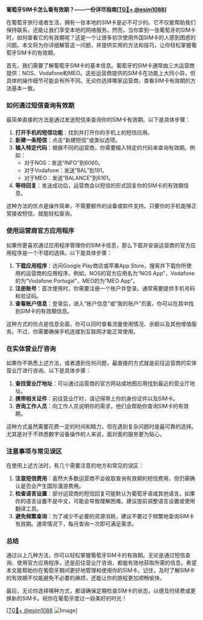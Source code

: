 **葡萄牙SIM卡怎么看有效期？——一份详尽指南[[TG💪+ @esim1088](https://t.me/s/esim1088)]**

在葡萄牙旅行或者生活，拥有一张本地的SIM卡是必不可少的。它不仅能帮助我们保持联系，还能让我们享受本地的网络服务。然而，当你拿到一张葡萄牙的SIM卡时，如何查看它的有效期呢？这是一个让很多初次使用外国SIM卡的人感到困惑的问题。本文将为你详细解答这一问题，并提供实用的方法和技巧，让你轻松掌握葡萄牙SIM卡的有效期。

首先，我们需要了解葡萄牙SIM卡的基本信息。葡萄牙的SIM卡通常由三大运营商提供：NOS、Vodafone和MEO。这些运营商提供的SIM卡在功能上大同小异，但具体的操作细节可能会有所不同。无论你选择哪家运营商，查看SIM卡有效期的方法基本一致。

### 如何通过短信查询有效期

最简单直接的方法是通过发送短信来查询你的SIM卡有效期。以下是具体步骤：

1. **打开手机的短信功能**：找到并打开你的手机上的短信应用。
2. **新建一条短信**：点击“新建短信”或类似选项。
3. **输入特定代码**：根据不同的运营商，你需要输入特定的代码来查询有效期。例如：
   - 对于NOS：发送“INFO”到6060。
   - 对于Vodafone：发送“BAL”到191。
   - 对于MEO：发送“BALANCE”到6161。
4. **等待回复**：发送成功后，运营商会以短信的形式回复你的SIM卡的有效期信息。

这种方法的优点是操作简单，不需要额外的设备或软件支持。只要你的手机能够正常接收短信，就能轻松查询。

### 使用运营商官方应用程序

如果你更喜欢通过应用程序管理你的SIM卡信息，那么下载并安装运营商的官方应用程序是一个不错的选择。以下是具体步骤：

1. **下载应用程序**：访问Google Play商店或苹果App Store，搜索并下载你所使用的运营商的应用程序。例如，NOS的官方应用名为“NOS App”，Vodafone的为“Vodafone Portugal”，MEO的为“MEO App”。
2. **注册账号**：首次使用时，你需要注册一个账户并登录。通常需要提供手机号码和验证码。
3. **查看账户信息**：登录后，进入“账户信息”或“我的账户”页面，你可以在其中找到SIM卡的有效期信息。

这种方式的优点是信息全面，你可以同时查看流量使用情况、余额以及其他增值服务。不过，你需要确保手机连接到互联网才能正常使用。

### 在实体营业厅咨询

如果你不熟悉上述方法，或者遇到任何问题，最直接的方式就是前往运营商的实体营业厅进行咨询。以下是具体步骤：

1. **查找营业厅地址**：可以通过运营商的官方网站或地图应用找到最近的营业厅地址。
2. **携带相关证件**：前往营业厅时，请记得带上你的身份证件以及SIM卡。
3. **咨询工作人员**：向工作人员说明你的需求，他们会帮助你查询SIM卡的有效期。

这种方式虽然需要花费一定的时间和精力，但在遇到复杂问题时是最可靠的选择。尤其是对于不熟悉数字设备操作的人来说，面对面的服务更为贴心。

### 注意事项与常见误区

在使用上述方法时，有几个需要注意的地方和常见的误区：

1. **注意短信费用**：虽然大多数运营商不会收取查询有效期的短信费用，但仍需确认是否会产生国际漫游费用。
2. **检查语言设置**：部分运营商的短信回复可能默认为葡萄牙语或其他语言。如果你的语言设置不是中文，可能会导致理解困难。建议提前调整语言设置或使用翻译工具。
3. **避免频繁查询**：为了减少不必要的资源消耗，建议不要过于频繁地查询SIM卡有效期。通常情况下，每月查询一次即可满足需求。

### 总结

通过以上几种方法，你可以轻松掌握葡萄牙SIM卡的有效期。无论是通过短信查询、使用官方应用程序，还是前往营业厅咨询，都能有效地获取所需的信息。希望本文能帮助你在葡萄牙期间更好地管理和使用你的SIM卡。记住，及时了解SIM卡的有效期不仅能避免不必要的麻烦，还能让你的旅程更加顺畅愉快。

最后，无论你选择哪种方式，都请确保定期检查SIM卡的状态，以便及时续费或更换新的SIM卡。祝你在葡萄牙度过一段美好的时光！

[[TG💪+ @esim1088](https://t.me/s/esim1088) ![Image](https://i.postimg.cc/4NQfJmqS/Snipaste-2025-05-13-00-14-12.png)]